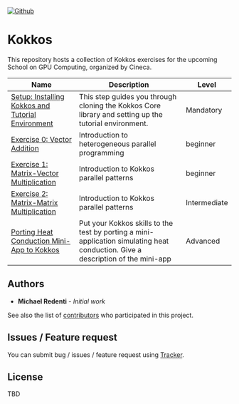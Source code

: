 [![Github](https://img.shields.io/badge/sources-github-green.svg)](https://github.com/mredenti/Kokkos/)

# Kokkos 

This repository hosts a collection of Kokkos exercises for the upcoming School on GPU Computing, organized by Cineca.

| Name                                             | Description   | Level |
|--------------------------------------------------|---------------|-------|
| [Setup: Installing Kokkos and Tutorial Environment](./tutorials/installation/index.md) | This step guides you through cloning the Kokkos Core library and setting up the tutorial environment. | Mandatory |
| [Exercise 0: Vector Addition](./tutorials/vectorAdd/index.md) | Introduction to heterogeneous parallel programming | beginner |
| [Exercise 1: Matrix-Vector Multiplication](./tutorials/MatMul/index.md)   | Introduction to Kokkos parallel patterns | beginner | 
| [Exercise 2: Matrix-Matrix Multiplication](./tutorials/MatMul/index.md)   | Introduction to Kokkos parallel patterns | Intermediate | 
| [Porting Heat Conduction Mini-App to Kokkos](./tutorials/MatMul/index.md)  | Put your Kokkos skills to the test by porting a mini-application simulating heat conduction. Give a description of the mini-app | Advanced | 

## Authors

* **Michael Redenti** - *Initial work* 

See also the list of [contributors](https://github.com/mredenti/Kokkos/graphs/contributors) who participated in this project.

## Issues / Feature request

You can submit bug / issues / feature request using [Tracker](https://github.com/mredenti/Kokkos/issues).

## License

TBD




